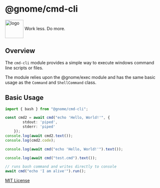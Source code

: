 # @gnome/cmd-cli

<div height=30" vertical-align="top">
<image src="https://raw.githubusercontent.com/gnomejs/gnomejs/main/assets/icon.png"
    alt="logo" width="60" valign="middle" />
<span>Work less. Do more. </span>
</div>

## Overview

The `cmd-cli` module provides a simple way to execute
windows command line scripts or files.

The module relies upon the @gnome/exec module and
has the same basic usage as the `Command` and `ShellCommand` class.

## Basic Usage

```typescript
import { bash } from "@gnome/cmd-cli";

const cmd2 = await cmd("echo 'Hello, World!'", { 
        stdout: 'piped', 
        stderr: 'piped'
    });
console.log(await cmd2.text());
console.log(cmd2.code);

console.log(await cmd("echo 'Hello, World!'").text());

console.log(await cmd("test.cmd").text()); 

// runs bash command and writes directly to console
await cmd("echo 'I am alive'").run();
```

[MIT License](./LICENSE.md)
